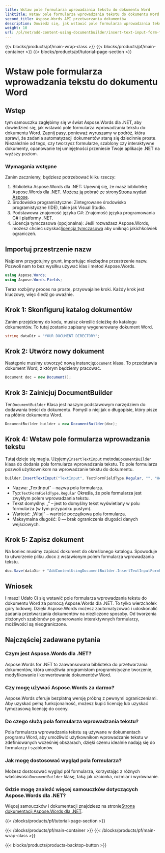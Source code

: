 ```yaml
---
title: Wstaw pole formularza wprowadzania tekstu do dokumentu Word
linktitle: Wstaw pole formularza wprowadzania tekstu do dokumentu Word
second_title: Aspose.Words API przetwarzania dokumentów
description: Dowiedz się, jak wstawić pole formularza wprowadzania tekstu do dokumentu Word za pomocą Aspose.Words dla .NET dzięki temu samouczkowi krok po kroku. Idealne do tworzenia interaktywnych formularzy.
weight: 10
url: /pl/net/add-content-using-documentbuilder/insert-text-input-form-field/
---
```


{{< blocks/products/pf/main-wrap-class >}}
{{< blocks/products/pf/main-container >}}
{{< blocks/products/pf/tutorial-page-section >}}

# Wstaw pole formularza wprowadzania tekstu do dokumentu Word

## Wstęp

tym samouczku zagłębimy się w świat Aspose.Words dla .NET, aby dowiedzieć się, jak wstawić pole formularza wprowadzania tekstu do dokumentu Word. Zapnij pasy, ponieważ wyruszamy w podróż, która sprawi, że zadania automatyzacji dokumentów staną się dziecinnie proste. Niezależnie od tego, czy tworzysz formularze, szablony czy interaktywne dokumenty, opanowanie tej umiejętności przeniesie Twoje aplikacje .NET na wyższy poziom.

### Wymagania wstępne

Zanim zaczniemy, będziesz potrzebować kilku rzeczy:

1.  Biblioteka Aspose.Words dla .NET: Upewnij się, że masz bibliotekę Aspose.Words dla .NET. Możesz ją pobrać ze strony[Strona wydań Aspose](https://releases.aspose.com/words/net/).
2. Środowisko programistyczne: Zintegrowane środowisko programistyczne (IDE), takie jak Visual Studio.
3. Podstawowa znajomość języka C#: Znajomość języka programowania C# i platformy .NET.
4.  Licencja tymczasowa (opcjonalna): Jeśli rozważasz Aspose.Words, możesz chcieć uzyskać[licencja tymczasowa](https://purchase.aspose.com/temporary-license/) aby uniknąć jakichkolwiek ograniczeń.

## Importuj przestrzenie nazw

Najpierw przygotujmy grunt, importując niezbędne przestrzenie nazw. Pozwoli nam to bez wysiłku używać klas i metod Aspose.Words.

```csharp
using Aspose.Words;
using Aspose.Words.Fields;
```

Teraz rozbijmy proces na proste, przyswajalne kroki. Każdy krok jest kluczowy, więc śledź go uważnie.

## Krok 1: Skonfiguruj katalog dokumentów

Zanim przejdziemy do kodu, musisz określić ścieżkę do katalogu dokumentów. To tutaj zostanie zapisany wygenerowany dokument Word.

```csharp
string dataDir = "YOUR DOCUMENT DIRECTORY";
```

## Krok 2: Utwórz nowy dokument

 Następnie musimy utworzyć nową instancję`Document` klasa. To przedstawia dokument Word, z którym będziemy pracować.

```csharp
Document doc = new Document();
```

## Krok 3: Zainicjuj DocumentBuilder

 Ten`DocumentBuilder` Klasa jest naszym podstawowym narzędziem do dodawania treści do dokumentu. Pomyśl o niej jak o długopisie, który pisze na płótnie dokumentu Word.

```csharp
DocumentBuilder builder = new DocumentBuilder(doc);
```

## Krok 4: Wstaw pole formularza wprowadzania tekstu

 Tutaj dzieje się magia. Użyjemy`InsertTextInput` metoda`DocumentBuilder` klasa do dodania pola formularza wprowadzania tekstu. To pole formularza pozwoli użytkownikom na wprowadzanie tekstu do dokumentu.

```csharp
builder.InsertTextInput("TextInput", TextFormFieldType.Regular, "", "Hello", 0);
```

- Nazwa: „TextInput” – nazwa pola formularza.
-  Typ:`TextFormFieldType.Regular` Określa, że pole formularza jest zwykłym polem wprowadzania tekstu.
- Tekst domyślny: „” – jest to domyślny tekst wyświetlany w polu formularza (w tym przypadku pustym).
- Wartość: „Witaj” – wartość początkowa pola formularza.
- Maksymalna długość: 0 — brak ograniczenia długości danych wejściowych.

## Krok 5: Zapisz dokument

Na koniec musimy zapisać dokument do określonego katalogu. Spowoduje to utworzenie pliku .docx z wstawionym polem formularza wprowadzania tekstu.

```csharp
doc.Save(dataDir + "AddContentUsingDocumentBuilder.InsertTextInputFormField.docx");
```

## Wniosek

I masz! Udało Ci się wstawić pole formularza wprowadzania tekstu do dokumentu Word za pomocą Aspose.Words dla .NET. To tylko wierzchołek góry lodowej. Dzięki Aspose.Words możesz zautomatyzować i udoskonalić zadania przetwarzania dokumentów na niezliczone sposoby. Od tworzenia złożonych szablonów po generowanie interaktywnych formularzy, możliwości są nieograniczone.

## Najczęściej zadawane pytania

### Czym jest Aspose.Words dla .NET?
Aspose.Words for .NET to zaawansowana biblioteka do przetwarzania dokumentów, która umożliwia programistom programistyczne tworzenie, modyfikowanie i konwertowanie dokumentów Word.

### Czy mogę używać Aspose.Words za darmo?
Aspose.Words oferuje bezpłatną wersję próbną z pewnymi ograniczeniami. Aby uzyskać pełną funkcjonalność, możesz kupić licencję lub uzyskać tymczasową licencję do oceny.

### Do czego służą pola formularza wprowadzania tekstu?
Pola formularza wprowadzania tekstu są używane w dokumentach programu Word, aby umożliwić użytkownikom wprowadzanie tekstu w zdefiniowanych wcześniej obszarach, dzięki czemu idealnie nadają się do formularzy i szablonów.

### Jak mogę dostosować wygląd pola formularza?
 Możesz dostosować wygląd pól formularza, korzystając z różnych właściwości`DocumentBuilder` klasę, taką jak czcionka, rozmiar i wyrównanie.

### Gdzie mogę znaleźć więcej samouczków dotyczących Aspose.Words dla .NET?
 Więcej samouczków i dokumentacji znajdziesz na stronie[Strona dokumentacji Aspose.Words dla .NET](https://reference.aspose.com/words/net/).

{{< /blocks/products/pf/tutorial-page-section >}}

{{< /blocks/products/pf/main-container >}}
{{< /blocks/products/pf/main-wrap-class >}}

{{< blocks/products/products-backtop-button >}}
